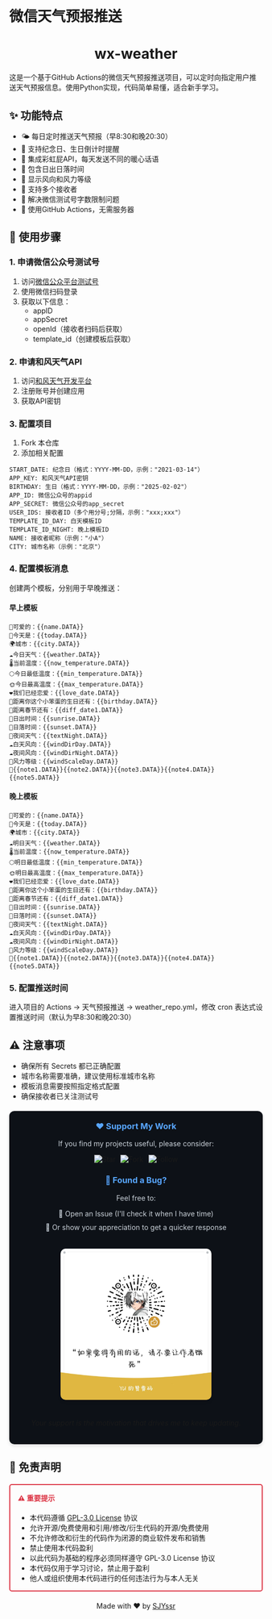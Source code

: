 # 微信天气预报推送

<div align="center">
  <h1>wx-weather</h1>
</div>

这是一个基于GitHub Actions的微信天气预报推送项目，可以定时向指定用户推送天气预报信息。使用Python实现，代码简单易懂，适合新手学习。

## ✨ 功能特点

- 🌤️ 每日定时推送天气预报（早8:30和晚20:30）
- 📅 支持纪念日、生日倒计时提醒
- 🌈 集成彩虹屁API，每天发送不同的暖心话语
- 🌅 包含日出日落时间
- 💨 显示风向和风力等级
- 🎯 支持多个接收者
- 💝 解决微信测试号字数限制问题
- 🚀 使用GitHub Actions，无需服务器

## 📝 使用步骤

### 1. 申请微信公众号测试号
1. 访问[微信公众平台测试号](https://mp.weixin.qq.com/debug/cgi-bin/sandbox?t=sandbox/login)
2. 使用微信扫码登录
3. 获取以下信息：
   - appID
   - appSecret
   - openId（接收者扫码后获取）
   - template_id（创建模板后获取）

### 2. 申请和风天气API
1. 访问[和风天气开发平台](https://dev.qweather.com/)
2. 注册账号并创建应用
3. 获取API密钥

### 3. 配置项目
1. Fork 本仓库
2. 添加相关配置
```
START_DATE: 纪念日（格式：YYYY-MM-DD，示例："2021-03-14"）
APP_KEY: 和风天气API密钥
BIRTHDAY: 生日（格式：YYYY-MM-DD，示例："2025-02-02"）
APP_ID: 微信公众号的appid
APP_SECRET: 微信公众号的app_secret
USER_IDS: 接收者ID（多个用分号;分隔，示例："xxx;xxx"）
TEMPLATE_ID_DAY: 白天模板ID
TEMPLATE_ID_NIGHT: 晚上模板ID
NAME: 接收者昵称（示例："小A"）
CITY: 城市名称（示例："北京"）
```

### 4. 配置模板消息
创建两个模板，分别用于早晚推送：

#### 早上模板
```
💓可爱的：{{name.DATA}} 
📅今天是：{{today.DATA}} 
🌍城市：{{city.DATA}} 
☁️今日天气：{{weather.DATA}} 
🌡️当前温度：{{now_temperature.DATA}} 
🌕今日最低温度：{{min_temperature.DATA}}
🌞今日最高温度：{{max_temperature.DATA}}  
❤️我们已经恋爱：{{love_date.DATA}}  
🎂距离你这个小笨蛋的生日还有：{{birthday.DATA}}  
🏮距离春节还有：{{diff_date1.DATA}}
🌄日出时间：{{sunrise.DATA}}
🌄日落时间：{{sunset.DATA}}
🌛夜间天气：{{textNight.DATA}}
☁️白天风向：{{windDirDay.DATA}}
☁️夜间风向：{{windDirNight.DATA}}
🐝风力等级：{{windScaleDay.DATA}}
💬{{note1.DATA}}{{note2.DATA}}{{note3.DATA}}{{note4.DATA}}{{note5.DATA}}
```

#### 晚上模板
```
💓可爱的：{{name.DATA}} 
📅今天是：{{today.DATA}} 
🌍城市：{{city.DATA}} 
☁️明日天气：{{weather.DATA}} 
🌡️当前温度：{{now_temperature.DATA}} 
🌕明日最低温度：{{min_temperature.DATA}}
🌞明日最高温度：{{max_temperature.DATA}}  
❤️我们已经恋爱：{{love_date.DATA}}  
🎂距离你这个小笨蛋的生日还有：{{birthday.DATA}}  
🏮距离春节还有：{{diff_date1.DATA}}
🌄日出时间：{{sunrise.DATA}}
🌄日落时间：{{sunset.DATA}}
🌛夜间天气：{{textNight.DATA}}
☁️白天风向：{{windDirDay.DATA}}
☁️夜间风向：{{windDirNight.DATA}}
🐝风力等级：{{windScaleDay.DATA}}
💬{{note1.DATA}}{{note2.DATA}}{{note3.DATA}}{{note4.DATA}}{{note5.DATA}}
```

### 5. 配置推送时间
进入项目的 Actions -> 天气预报推送 -> weather_repo.yml，修改 cron 表达式设置推送时间（默认为早8:30和晚20:30）

## ⚠️ 注意事项

- 确保所有 Secrets 都已正确配置
- 城市名称需要准确，建议使用标准城市名称
- 模板消息需要按照指定格式配置
- 确保接收者已关注测试号

<div align="center" style="background-color: #0D1117; padding: 20px; border-radius: 10px; margin: 20px 0; box-shadow: 0 4px 6px rgba(0, 0, 0, 0.1);">
  <h3 style="color: #58A6FF; margin-top: 0;">❤️ Support My Work</h3>
  <p style="color: #C9D1D9;">If you find my projects useful, please consider:</p>
  <div style="display: flex; justify-content: center; gap: 10px; margin: 10px 0;">
    <img src="https://img.shields.io/badge/Star-Follow-blue?style=for-the-badge" alt="Star" />
    <img src="https://img.shields.io/badge/Fork-Contribute-green?style=for-the-badge" alt="Fork" />
    <img src="https://img.shields.io/badge/Follow-Updates-yellow?style=for-the-badge" alt="Follow" />
  </div>
  
  <h3 style="color: #58A6FF;">🐛 Found a Bug?</h3>
  <p style="color: #C9D1D9;">Feel free to:</p>
  <ul style="list-style-type: none; padding-left: 0;">
    <li style="margin: 10px 0; color: #C9D1D9;">📝 Open an Issue (I'll check it when I have time)</li>
    <li style="margin: 10px 0; color: #C9D1D9;">💝 Or show your appreciation to get a quicker response</li>
  </ul>
  
  <img src="https://github.com/SJYssr/img/raw/main/1/zanshang.jpg" alt="Appreciation" width="300" style="border-radius: 10px; margin: 20px 0; box-shadow: 0 4px 6px rgba(0, 0, 0, 0.1);" />
  <p><i>Your support is the motivation that drives me to keep updating.</i></p>
</div>

## 📜 免责声明

<div style="border: 2px solid #dc3545; padding: 15px; border-radius: 5px; margin: 20px 0;">
  <h4 style="color: #dc3545; margin-top: 0;">⚠️ 重要提示</h4>
  <ul style="margin-bottom: 0;">
    <li>本代码遵循 <a href="https://github.com/SJYssr/SJYssr/blob/main/LICENSE">GPL-3.0 License</a> 协议</li>
    <li>允许开源/免费使用和引用/修改/衍生代码的开源/免费使用</li>
    <li>不允许修改和衍生的代码作为闭源的商业软件发布和销售</li>
    <li>禁止使用本代码盈利</li>
    <li>以此代码为基础的程序必须同样遵守 GPL-3.0 License 协议</li>
    <li>本代码仅用于学习讨论，禁止用于盈利</li>
    <li>他人或组织使用本代码进行的任何违法行为与本人无关</li>
  </ul>
</div>

<div align="center">
  <p>Made with ❤️ by <a href="https://github.com/SJYssr">SJYssr</a></p>
</div>